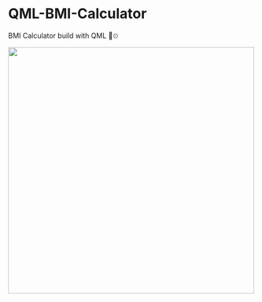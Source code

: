 # QML-BMI-Calculator

BMI Calculator build with QML 📏⏲

<img src = "https://user-images.githubusercontent.com/77109037/189186362-431ade6f-606f-4c18-a574-474d41bd1ad7.png" width = "500">

